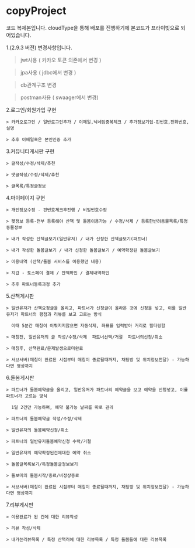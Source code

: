 # copyProject

코드 복제본입니다. cloudType을 통해 배포를 진행하기에 본코드가 프라이빗으로 되어있습니다.


1.(2.9.3 버전) 변경사항입니다.

   > jwt사용 ( 카카오 토큰 의존에서 변경 )
 
   > jpa사용 ( jdbc에서 변경 )

   > db관계구조 변경

   > postman사용 ( swaager에서 변경)


2.로그인/회원가입 구현 

    > 카카오로그인 / 일반로그인추가 / 이메일,닉네임중복체크 / 추가정보기입-핀번호,전화번호,실명
    
    > 추후 이메일혹은 본인인증 추가

    
3.커뮤니티게시판 구현

    > 글작성/수정/삭제/추천 
    
    > 댓글작성/수정/삭제/추천
    
    > 글목록/특정글정보

    
4.마이페이지 구현

    > 개인정보수정 - 핀번호체크후진행 / 비밀번호수정
    
    > 펫정보 등록-전부 등록해야 산책 및 돌봄이용가능 / 수정/삭제 / 등록한반려동물목록/특정동물정보
    
    > 내가 작성한 산책글보기(일반유저) / 내가 신청한 산책글보기(파트너)
    
    > 내가 작성한 돌봄글보기 / 내가 신청한 돌봄글보기 / 예약확정된 돌봄글보기

    > 이용내역 (산책/돌봄 서비스를 이용했던 내용)
    
    > 지갑 - 토스페이 결제 / 잔액확인 / 결제내역확인
    
    > 추후 파트너등록과정 추가

    
5.산책게시판

    > 일반유저가 산책요청글을 올리고, 파트너가 신청글이 올라온 것에 신청을 넣고, 이를 일반유저가 파트너의 평점과 리뷰를 보고 고르는 방식
    
      이때 5분간 매칭이 이뤄지지않으면 자동삭제, 좌표를 입력받아 거리로 필터링함
      
    > 매칭전, 일반유저의 글 작성/수정/삭제  파트너선택/거절  파트너의신청/취소

    > 매칭후, 산책완료/문제발생으로미완료
    
    > 서브서버(매칭이 완료된 시점부터 매칭이 종료될때까지, 채팅방 및 위치정보전달) - 가능하다면 영상까지

    
6.돌봄게시판

    > 파트너가 돌봄예약글을 올리고, 일반유저가 파트너의 예약글을 보고 예약을 신청넣고, 이를 파트너가 고르는 방식
    
      1일 2건만 가능하며, 예약 불가능 날짜를 따로 관리
      
    > 파트너의 돌봄예약글 작성/수정/삭제
    
    > 일반유저의 돌봄예약신청/취소
    
    > 파트너의 일반유저돌봄예약신청 수락/거절
    
    > 일반유저의 예약확정된건에대한 예약 취소
    
    > 돌봄글목록보기/특정돌봄글정보보기
    
    > 돌보미의 돌봄시작/종료/비정상종료
    
    > 서브서버(매칭이 완료된 시점부터 매칭이 종료될때까지, 채팅방 및 위치정보전달) - 가능하다면 영상까지

    
7.리뷰게시판

    > 이용완료가 된 건에 대한 리뷰작성
    
    > 리뷰 작성/삭제 
    
    > 내가쓴리뷰목록 / 특정 산책러에 대한 리뷰목록 / 특정 돌봄들에 대한 리뷰목록
